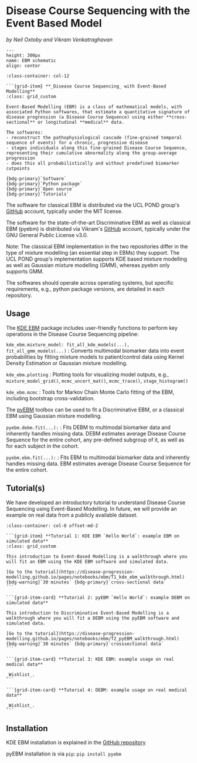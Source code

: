 # Disease Course Sequencing with the Event Based Model
_by Neil Oxtoby and Vikram Venkatraghavan_

```{figure} ../../../_static/img/ebm.png
---
height: 300px
name: EBM schematic
align: center
```

````{grid} 1 1 1 1
:class-container: col-12

```{grid-item} **_Disease Course Sequencing_ with Event-Based Modelling**
:class: grid_custom

Event-Based Modelling (EBM) is a class of mathematical models, with associated Python softwares, that estimate a quantitative signature of disease progression (a Disease Course Sequence) using either **cross-sectional** or longitudinal **medical** data.

The softwares:
- reconstruct the pathophysiological cascade (fine-grained temporal sequence of events) for a chronic, progressive disease
- stages individuals along this fine-grained Disease Course Sequence, representing their cumulative abnormality along the group-average progression
- does this all probabilistically and without predefined biomarker cutpoints

{bdg-primary}`Software`
{bdg-primary}`Python package`
{bdg-primary}`Open source`
{bdg-primary}`Tutorials`
````

The software for classical EBM is distributed via the UCL POND group's [GitHub](https://github.com/ucl-pond) account, typically under the MIT license. 

The software for the state-of-the-art Discriminative EBM as well as classical EBM (pyebm) is distributed via Vikram's [GitHub](https://github.com/88vikram/pyebm) account, typically under the GNU General Public License v3.0. 

Note: The classical EBM implementation in the two repositories differ in the type of mixture modelling (an essential step in EBMs) they support. The UCL POND group's implementation supports KDE based mixture modelling as well as Gaussian mixture modelling (GMM), whereas pyebm only supports GMM.

The softwares should operate across operating systems, but specific requirements, e.g., python package versions, are detailed in each repository.

## **Usage**

The [KDE EBM](https://github.com/ucl-pond/kde_ebm) package includes user-friendly functions to perform key operations in the Disease Course Sequencing pipeline:

`kde_ebm.mixture_model: fit_all_kde_models(...), fit_all_gmm_models(...)`
: Converts multimodal biomarker data into event probabilities by fitting mixture models to patient/control data using Kernel Density Estimation or Gaussian mixture modelling.

`kde_ebm.plotting`
: Plotting tools for visualizing model outputs, e.g., `mixture_model_grid()`, `mcmc_uncert_mat()`, `mcmc_trace()`, `stage_histogram()`

`kde_ebm.mcmc`
: Tools for Markov Chain Monte Carlo fitting of the EBM, including bootstrap cross-validation.

The [pyEBM](https://github.com/88vikram/pyEBM) toolbox can be used to fit a Discriminative EBM, or a classical EBM using Gaussian mixture modelling.

`pyebm.debm.fit(...):`
: Fits DEBM to multimodal biomarker data and inherently handles missing data. DEBM estimates average Disease Course Sequence for the entire cohort, any pre-defined subgroup of it, as well as for each subject in the cohort.

`pyebm.ebm.fit(...):`
: Fits EBM to multimodal biomarker data and inherently handles missing data. EBM estimates average Disease Course Sequence for the entire cohort.

## **Tutorial(s)**

We have developed an introductory tutorial to understand Disease Course Sequencing using Event-Based Modelling. In future, we will provide an example on real data from a publicly available dataset.

````{grid} 1 1 1 1
:class-container: col-8 offset-md-2

```{grid-item} **Tutorial 1: KDE EBM `Hello World`: example EBM on simulated data**
:class: grid_custom

This introduction to Event-Based Modelling is a walkthrough where you will fit an EBM using the KDE EBM software and simulated data.

[Go to the tutorial](https://disease-progression-modelling.github.io/pages/notebooks/ebm/T1_kde_ebm_walkthrough.html)
{bdg-warning}`30 minutes` {bdg-primary}`cross-sectional data`
```

```{grid-item-card} **Tutorial 2: pyEBM `Hello World`: example DEBM on simulated data**

This introduction to Discriminative Event-Based Modelling is a walkthrough where you will fit a DEBM using the pyEBM software and simulated data.

[Go to the tutorial](https://disease-progression-modelling.github.io/pages/notebooks/ebm/T2_pyEBM_walkthrough.html)
{bdg-warning}`30 minutes` {bdg-primary}`crosssectional data`
```

```{grid-item-card} **Tutorial 3: KDE EBM: example usage on real medical data**

_Wishlist_.
```

```{grid-item-card} **Tutorial 4: DEBM: example usage on real medical data**

_Wishlist_.
```

````

## **Installation**

KDE EBM installation is explained in the [GitHub repository](https://github.com/ucl-pond/kde_ebm)

pyEBM installation is via `pip`: `pip install pyebm`
